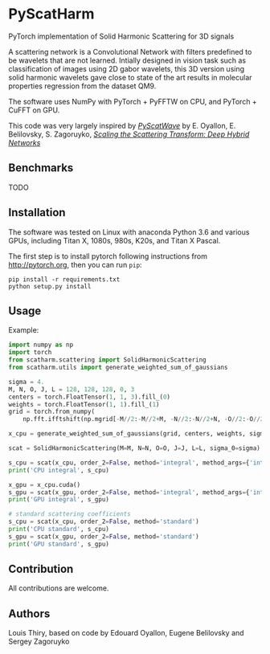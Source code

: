PyScatHarm
==========

PyTorch implementation of Solid Harmonic Scattering for 3D signals

A scattering network is a Convolutional Network with filters predefined to be wavelets that are not learned.
Intially designed in vision task such as classification of images using 2D gabor wavelets, this 3D version using solid harmonic wavelets gave close to state of the art results in molecular properties regression from the dataset QM9.

The software uses NumPy with PyTorch + PyFFTW on CPU, and PyTorch + CuFFT on GPU.

This code was very largely inspired by [*PyScatWave*](https://github.com/edouardoyallon/pyscatwave) by E. Oyallon, E. Belilovsky, S. Zagoruyko, [*Scaling the Scattering Transform: Deep Hybrid Networks*](https://arxiv.org/abs/1703.08961)

## Benchmarks
TODO

## Installation

The software was tested on Linux with anaconda Python 3.6 and
various GPUs, including Titan X, 1080s, 980s, K20s, and Titan X Pascal.

The first step is to install pytorch following instructions from
<http://pytorch.org>, then you can run `pip`:

```
pip install -r requirements.txt
python setup.py install
```

## Usage

Example:
```python
import numpy as np
import torch
from scatharm.scattering import SolidHarmonicScattering
from scatharm.utils import generate_weighted_sum_of_gaussians

sigma = 4.
M, N, O, J, L = 128, 128, 128, 0, 3
centers = torch.FloatTensor(1, 1, 3).fill_(0)
weights = torch.FloatTensor(1, 1).fill_(1)
grid = torch.from_numpy(
    np.fft.ifftshift(np.mgrid[-M//2:-M//2+M, -N//2:-N//2+N, -O//2:-O//2+O].astype('float32'), axes=(1,2,3)))

x_cpu = generate_weighted_sum_of_gaussians(grid, centers, weights, sigma)

scat = SolidHarmonicScattering(M=M, N=N, O=O, J=J, L=L, sigma_0=sigma)

s_cpu = scat(x_cpu, order_2=False, method='integral', method_args={'integral_powers': [1]})
print('CPU integral', s_cpu)

x_gpu = x_cpu.cuda()
s_gpu = scat(x_gpu, order_2=False, method='integral', method_args={'integral_powers': [1]})
print('GPU integral', s_gpu)

# standard scattering coefficients
s_cpu = scat(x_cpu, order_2=False, method='standard')
print('CPU standard', s_cpu)
s_gpu = scat(x_gpu, order_2=False, method='standard')
print('GPU standard', s_gpu)
```

## Contribution

All contributions are welcome.


## Authors

Louis Thiry, based on code by Edouard Oyallon, Eugene Belilovsky and Sergey Zagoruyko
